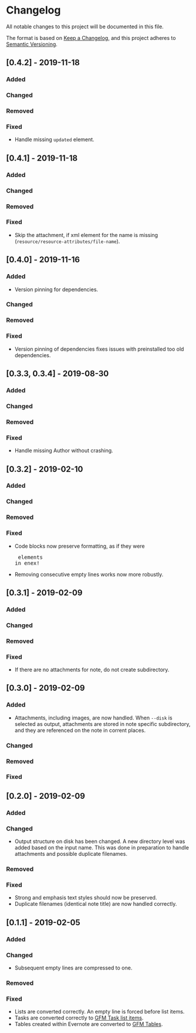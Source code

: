 # Changelog

All notable changes to this project will be documented in this file.

The format is based on [Keep a Changelog](https://keepachangelog.com/en/1.0.0/),
and this project adheres to [Semantic Versioning](https://semver.org/spec/v2.0.0.html).

## [0.4.2] - 2019-11-18

### Added

### Changed

### Removed

### Fixed

- Handle missing `updated` element.


## [0.4.1] - 2019-11-18

### Added

### Changed

### Removed

### Fixed

- Skip the attachment, if xml element for the name is missing (`resource/resource-attributes/file-name`).


## [0.4.0] - 2019-11-16

### Added

- Version pinning for dependencies.

### Changed

### Removed

### Fixed

- Version pinning of dependencies fixes issues with preinstalled too old dependencies.


## [0.3.3, 0.3.4] - 2019-08-30

### Added

### Changed

### Removed

### Fixed

- Handle missing Author without crashing.


## [0.3.2] - 2019-02-10

### Added

### Changed

### Removed

### Fixed

- Code blocks now preserve formatting, as if they were <pre> elements in enex!
- Removing consecutive empty lines works now more robustly.


## [0.3.1] - 2019-02-09

### Added

### Changed

### Removed

### Fixed

- If there are no attachments for note, do not create subdirectory.


## [0.3.0] - 2019-02-09

### Added

- Attachments, including images, are now handled. When `--disk` is selected as output, attachments are stored in note specific subdirectory, and they are referenced on the note in corrent places.

### Changed

### Removed

### Fixed


## [0.2.0] - 2019-02-09

### Added

### Changed

- Output structure on disk has been changed. A new directory level was added based on the input name. This was done in preparation to handle attachments and possible duplicate filenames.

### Removed

### Fixed

- Strong and emphasis text styles should now be preserved.
- Duplicate filenames (identical note title) are now handled correctly.


## [0.1.1] - 2019-02-05

### Added

### Changed

- Subsequent empty lines are compressed to one.

### Removed

### Fixed

- Lists are converted correctly. An empty line is forced before list items.
- Tasks are converted correctly to [GFM Task list items](https://github.github.com/gfm/#task-list-item).
- Tables created within Evernote are converted to [GFM Tables](https://github.github.com/gfm/#table).